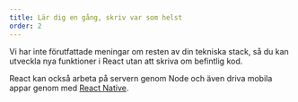 ```yaml
---
title: Lär dig en gång, skriv var som helst
order: 2
---
```


Vi har inte förutfattade meningar om resten av din tekniska stack, så du kan utveckla nya funktioner i React utan att skriva om befintlig kod.

React kan också arbeta på servern genom Node och även driva mobila appar genom med [React Native](https://facebook.github.io/react-native/).
